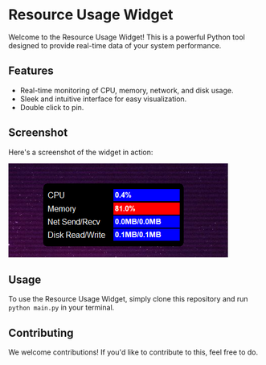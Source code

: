 # Resource Usage Widget

Welcome to the Resource Usage Widget! This is a powerful Python tool designed to provide real-time data of your system performance.

## Features

- Real-time monitoring of CPU, memory, network, and disk usage.
- Sleek and intuitive interface for easy visualization.
- Double click to pin.

## Screenshot

Here's a screenshot of the widget in action:

![Resource Usage Widget](https://github.com/acharyabidhan/resource-usage/blob/main/ss.png)

## Usage

To use the Resource Usage Widget, simply clone this repository and run `python main.py` in your terminal.

## Contributing

We welcome contributions! If you'd like to contribute to this, feel free to do.
